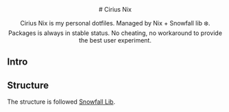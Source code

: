 <div align="center">
# Cirius Nix

Cirius Nix is my personal dotfiles. Managed by Nix + Snowfall lib ❄️.
Packages is always in stable status. No cheating, no workaround to provide the best user experiment.

</div>

## Intro

## Structure

The structure is followed [Snowfall Lib](https://github.com/snowfallorg/lib).
